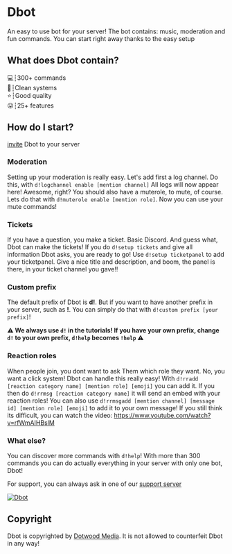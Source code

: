 # Dbot
An easy to use bot for your server! The bot contains: music, moderation and fun commands. You can start right away thanks to the easy setup

## What does Dbot contain?
💻┆300+ commands <br>
🧹┆Clean systems <br>
⭐┆Good quality <br>
😛┆25+ features <br>

## How do I start?
[invite](https://discord.com/oauth2/authorize?client_id=798144456528363550&scope=bot&permissions=8&scope=applications.commands) Dbot to your server

### Moderation
Setting up your moderation is really easy. Let's add first a log channel. Do this, with `d!logchannel enable [mention channel]` All logs will now appear here! Awesome, right? You should also have a muterole, to mute, of course. Lets do that with `d!muterole enable [mention role]`. Now you can use your mute commands! 

### Tickets
If you have a question, you make a ticket. Basic Discord. And guess what, Dbot can make the tickets! If you do `d!setup tickets` and give all information Dbot asks, you are ready to go! Use `d!setup ticketpanel` to add your ticketpanel. Give a nice title and description, and boom, the panel is there, in your ticket channel you gave!!

### Custom prefix
The default prefix of Dbot is **d!**. But if you want to have another prefix in your server, such as **!**. You can simply do that with `d!custom prefix [your prefix]`!

**⚠️ We always use `d!` in the tutorials! If you have your own prefix, change `d!` to your own prefix, `d!help` becomes `!help` ⚠️**

### Reaction roles
When people join, you dont want to ask Them which role they want. No, you want a click system! Dbot can handle this really easy! With `d!rradd [reaction category name] [mention role] [emoji]` you can add it. If you then do `d!rrmsg [reaction category name]` it will send an embed with your reaction roles! You can also use `d!rrmsgadd [mention channel] [message id] [mention role] [emoji]` to add it to your own message! If you still think its difficult, you can watch the video:
https://www.youtube.com/watch?v=rfWmAIHBslM

### What else?
You can discover more commands with `d!help`! With more than 300 commands you can do actually everything in your server with only one bot, Dbot!

For support, you can always ask in one of our [support server](https://discord.gg/56FZySQaY7)

<a href="https://top.gg/bot/798144456528363550">
    <img src="https://top.gg/api/widget/798144456528363550.svg" alt="Dbot" />
</a>

## Copyright
Dbot is copyrighted by [Dotwood Media](https://dotwood.media/). It is not allowed to counterfeit Dbot in any way!